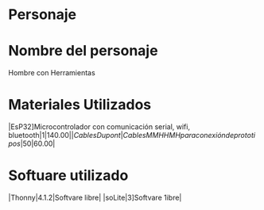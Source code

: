 # Personaje
# Nombre del personaje
Hombre con Herramientas
# Materiales Utilizados
|EsP32]Microcontrolador con comunicación serial, wifi, bluetooth|1|$140.00|
|Cables Dupont|Cables MM HH MH para conexión de prototipos|50|$60.00|
# Softuare utilizado
|Thonny|4.1.2|Softvare libre|
|soLite|3]Softvare 1ibre|
